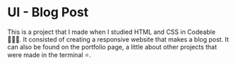 # UI - Blog Post

This is a project that I made when I studied HTML and CSS in Codeable 👩🏻‍💻.
It consisted of creating a responsive website that makes a blog post.
It can also be found on the portfolio page, a little about other projects that were made in the terminal ⭐.